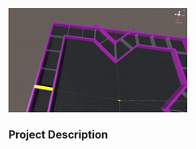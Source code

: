 <img src="https://github.com/Bsktrrl/Bsktrrl.github.io/blob/main/images/AICar/AICar.gif" width="70%"/><br>

## Project Description


